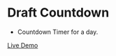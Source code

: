 # Draft Countdown

- Countdown Timer for a day.

<a href="https://rishi1011.github.io/draft-countdown/">Live Demo</a>
